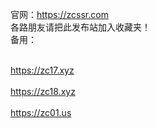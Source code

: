 官网：https://zcssr.com<br>
各路朋友请把此发布站加入收藏夹！<br>
备用：<br>
<br>

https://zc17.xyz<br>
       <br>
https://zc18.xyz<br>
       <br>
https://zc01.us<br>
       <br>
